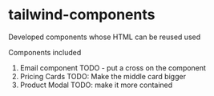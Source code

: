 # tailwind-components
Developed components whose HTML can be reused used 

Components included 
1. Email component
TODO - put a cross on the component
2. Pricing Cards
TODO: Make the middle card bigger
3. Product Modal
TODO: make it more contained
